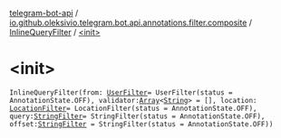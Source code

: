 [telegram-bot-api](../../index.md) / [io.github.oleksivio.telegram.bot.api.annotations.filter.composite](../index.md) / [InlineQueryFilter](index.md) / [&lt;init&gt;](./-init-.md)

# &lt;init&gt;

`InlineQueryFilter(from: `[`UserFilter`](../-user-filter/index.md)` = UserFilter(status = AnnotationState.OFF), validator: `[`Array`](https://kotlinlang.org/api/latest/jvm/stdlib/kotlin/-array/index.html)`<`[`String`](https://kotlinlang.org/api/latest/jvm/stdlib/kotlin/-string/index.html)`> = [], location: `[`LocationFilter`](../-location-filter/index.md)` = LocationFilter(status = AnnotationState.OFF), query: `[`StringFilter`](../../io.github.oleksivio.telegram.bot.api.annotations.filter.primitive/-string-filter/index.md)` = StringFilter(status = AnnotationState.OFF), offset: `[`StringFilter`](../../io.github.oleksivio.telegram.bot.api.annotations.filter.primitive/-string-filter/index.md)` = StringFilter(status = AnnotationState.OFF))`